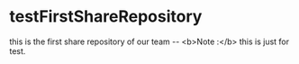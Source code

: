 # testFirstShareRepository
this is the first share repository of our team -- &lt;b>Note :&lt;/b> this is just for test.
